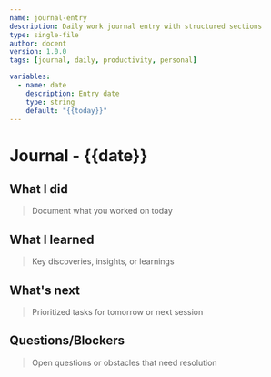 ```yaml
---
name: journal-entry
description: Daily work journal entry with structured sections
type: single-file
author: docent
version: 1.0.0
tags: [journal, daily, productivity, personal]

variables:
  - name: date
    description: Entry date
    type: string
    default: "{{today}}"
---
```

# Journal - {{date}}

## What I did

> Document what you worked on today

## What I learned

> Key discoveries, insights, or learnings

## What's next

> Prioritized tasks for tomorrow or next session

## Questions/Blockers

> Open questions or obstacles that need resolution

